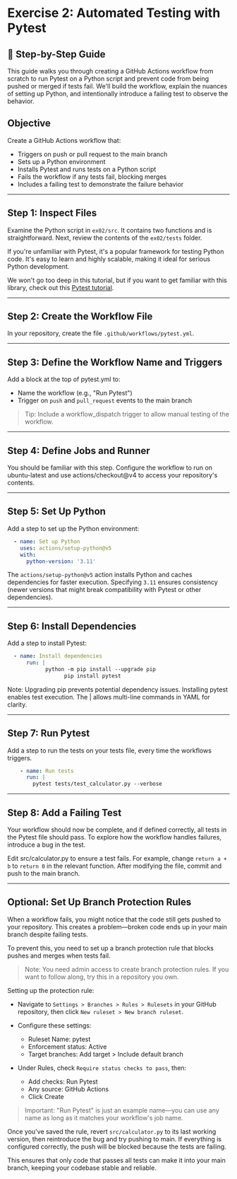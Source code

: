 # Exercise 2: Automated Testing with Pytest
## 🧱 Step-by-Step Guide

This guide walks you through creating a GitHub Actions workflow from scratch to run Pytest on a Python script and prevent code from being pushed or merged if tests fail. We'll build the workflow, explain the nuances of setting up Python, and intentionally introduce a failing test to observe the behavior.

## Objective
Create a GitHub Actions workflow that:
- Triggers on push or pull request to the main branch
- Sets up a Python environment
- Installs Pytest and runs tests on a Python script
- Fails the workflow if any tests fail, blocking merges
- Includes a failing test to demonstrate the failure behavior

---

## Step 1: Inspect Files
Examine the Python script in `ex02/src`. It contains two functions and is straightforward. Next, review the contents of the `ex02/tests` folder.

If you're unfamiliar with Pytest, it's a popular framework for testing Python code. It's easy to learn and highly scalable, making it ideal for serious Python development.

We won't go too deep in this tutorial, but if you want to get familiar with this library, check out this [Pytest tutorial](https://calmcode.io/course/pytest/introduction).

---

## Step 2: Create the Workflow File
In your repository, create the file `.github/workflows/pytest.yml`.

---

## Step 3: Define the Workflow Name and Triggers
Add a block at the top of pytest.yml to:
- Name the workflow (e.g., "Run Pytest")
- Trigger on `push` and `pull_request` events to the main branch

> Tip: Include a workflow_dispatch trigger to allow manual testing of the workflow.

--- 

## Step 4: Define Jobs and Runner
You should be familiar with this step. Configure the workflow to run on ubuntu-latest and use actions/checkout@v4 to access your repository's contents.

---

## Step 5: Set Up Python
Add a step to set up the Python environment:

```yml
  - name: Set up Python
    uses: actions/setup-python@v5
    with:
      python-version: '3.11'
```

The `actions/setup-python@v5` action installs Python and caches dependencies for faster execution. Specifying `3.11` ensures consistency (newer versions that might break compatibility with Pytest or other dependencies).

---

## Step 6: Install Dependencies
Add a step to install Pytest:
```yml
  - name: Install dependencies
      run: |
            python -m pip install --upgrade pip
                  pip install pytest
```

Note: Upgrading pip prevents potential dependency issues. Installing pytest enables test execution. The | allows multi-line commands in YAML for clarity.

---

## Step 7: Run Pytest
Add a step to run the tests on your tests file, every time the workflows triggers. 

```yml
    - name: Run tests
      run: |
        pytest tests/test_calculator.py --verbose
```
---

## Step 8: Add a Failing Test
Your workflow should now be complete, and if defined correctly, all tests in the Pytest file should pass. To explore how the workflow handles failures, introduce a bug in the test.

Edit src/calculator.py to ensure a test fails. For example, change `return a + b` to `return 0` in the relevant function.
After modifying the file, commit and push to the main branch.

---

## Optional: Set Up Branch Protection Rules
When a workflow fails, you might notice that the code still gets pushed to your repository. This creates a problem—broken code ends up in your main branch despite failing tests.

To prevent this, you need to set up a branch protection rule that blocks pushes and merges when tests fail.

> Note: You need admin access to create branch protection rules. If you want to follow along, try this in a repository you own.

Setting up the protection rule:
- Navigate to `Settings > Branches > Rules > Rulesets` in your GitHub repository, then click `New ruleset > New branch ruleset`.

- Configure these settings:
  - Ruleset Name: pytest
  - Enforcement status: Active
  - Target branches: Add target > Include default branch

- Under Rules, check `Require status checks to pass`, then:
  - Add checks: Run Pytest
  - Any source: GitHub Actions
  - Click Create

> Important: "Run Pytest" is just an example name—you can use any name as long as it matches your workflow's job name.

Once you've saved the rule, revert `src/calculator.py` to its last working version, then reintroduce the bug and try pushing to main. If everything is configured correctly, the push will be blocked because the tests are failing.

This ensures that only code that passes all tests can make it into your main branch, keeping your codebase stable and reliable.